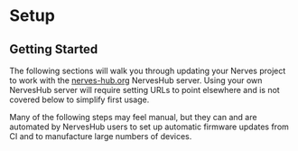 # Setup

## Getting Started

The following sections will walk you through updating your Nerves project to work with the [nerves-hub.org](https://nerves-hub.org) NervesHub server. Using your own NervesHub server will require setting URLs to point elsewhere and is not covered below to simplify first usage.

Many of the following steps may feel manual, but they can and are automated by NervesHub users to set up automatic firmware updates from CI and to manufacture large numbers of devices.

